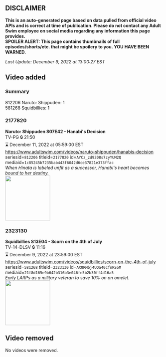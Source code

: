 ## DISCLAIMER
**This is an auto-generated page based on data pulled from official video APIs and is correct at time of publication. Please do not contact any Adult Swim employee on social media regarding any information this page provides.**  
**SPOILER ALERT: This page contains thumbnails of full episodes/shorts/etc. that might be spoilery to you. YOU HAVE BEEN WARNED.**  

_Last Update: December 9, 2022 at 13:00:27 EST_
## Video added
### Summary
812206 Naruto: Shippuden: 1  
581268 Squidbillies: 1  
### 2177820
**Naruto: Shippuden S07E42 - Hanabi's Decision**  
TV-PG 🔒 21:50  
⌛ December 11, 2022 at 05:59:00 EST  
https://www.adultswim.com/videos/naruto-shippuden/hanabis-decision  
seriesid=`812206` titleid=`2177820` id=`AYCz_zd9208s7zyYUM2Q` mediaid=`1c85245b7235bab443f6042d6ce37821e373ffac`  
_When Hinata is labeled unfit as a successor, Hanabi's heart becomes bound to her destiny._  
<a href="https://media.cdn.adultswim.com/uploads/20220511/thumbnails/2_225111241206-NarutoShippuden_390_HanabisDecision.png"><img src="https://media.cdn.adultswim.com/uploads/20220511/thumbnails/2_225111241206-NarutoShippuden_390_HanabisDecision.png" height="144px" /></a>
### 2323130
**Squidbillies S13E04 - Scorn on the 4th of July**  
TV-14-DLSV 🔒 11:16  
⌛ December 9, 2022 at 23:59:00 EST  
https://www.adultswim.com/videos/squidbillies/scorn-on-the-4th-of-july  
seriesid=`581268` titleid=`2323130` id=`AX0RMbj4UQa40cfnRSoM` mediaid=`21f8d165e9b642b316b3e046fe5b2b30ff4d16a5`  
_Early LARPs as a military veteran to save 10% on an omelet._  
<a href="https://media.cdn.adultswim.com/uploads/20211112/thumbnails/2_2111121018495-Squidbillies_1106_ScornOnThe4thOfJuly.png"><img src="https://media.cdn.adultswim.com/uploads/20211112/thumbnails/2_2111121018495-Squidbillies_1106_ScornOnThe4thOfJuly.png" height="144px" /></a>
## Video removed
No videos were removed.  
